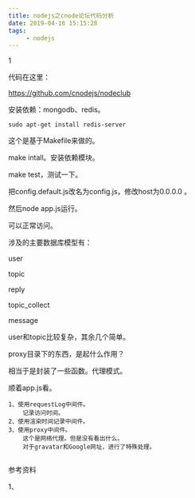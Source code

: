 ```yaml
---
title: nodejs之cnode论坛代码分析
date: 2019-04-16 15:15:28
tags:
	 - nodejs
---
```


1

代码在这里：

https://github.com/cnodejs/nodeclub



安装依赖：mongodb、redis。

```
sudo apt-get install redis-server
```

这个是基于Makefile来做的。

make intall。安装依赖模块。

make test，测试一下。

把config.default.js改名为config.js，修改host为0.0.0.0 。

然后node app.js运行。

可以正常访问。



涉及的主要数据库模型有：

user

topic

reply

topic_collect

message



user和topic比较复杂，其余几个简单。



proxy目录下的东西，是起什么作用？

相当于是封装了一些函数。代理模式。



顺着app.js看。

```
1、使用requestLog中间件。
	记录访问时间。
2、使用渲染时间记录中间件。
3、使用proxy中间件。
	这个是网络代理。但是没有看出什么。
	对于gravatar和Google网址，进行了特殊处理。
	
```



参考资料

1、



